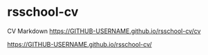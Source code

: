 # rsschool-cv
CV Markdown
https://GITHUB-USERNAME.github.io/rsschool-cv/cv

https://GITHUB-USERNAME.github.io/rsschool-cv/
